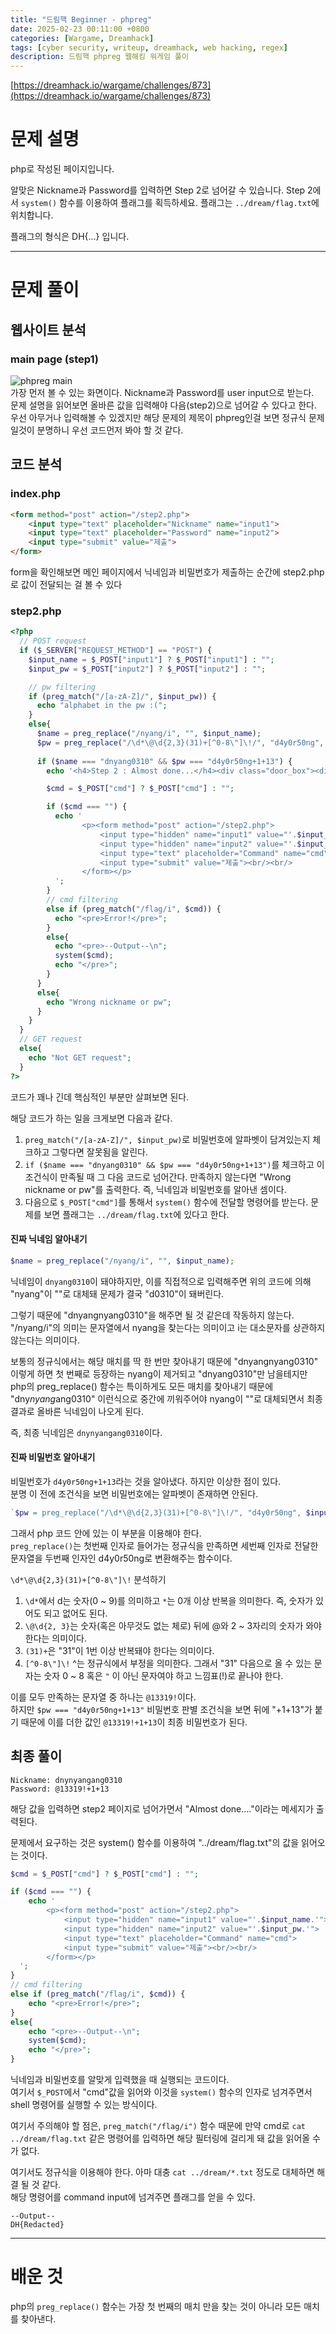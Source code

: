 ```yaml
---
title: "드림핵 Beginner - phpreg"
date: 2025-02-23 00:11:00 +0800
categories: [Wargame, Dreamhack]
tags: [cyber security, writeup, dreamhack, web hacking, regex] 
description: 드림핵 phpreg 웹해킹 워게임 풀이
---
```


[https://dreamhack.io/wargame/challenges/873](https://dreamhack.io/wargame/challenges/873)
# 문제 설명

php로 작성된 페이지입니다.

알맞은 Nickname과 Password를 입력하면 Step 2로 넘어갈 수 있습니다.
Step 2에서 `system()` 함수를 이용하여 플래그를 획득하세요.
플래그는 `../dream/flag.txt`에 위치합니다.

플래그의 형식은 DH{...} 입니다.

---
# 문제 풀이
## 웹사이트 분석
### main page (step1)
![phpreg main](https://1drv.ms/i/c/5cb37aa515b56a00/IQQTDbQokrQ7Rb5WUNX3V0wZAVLuqYZssnQxaKl73mYeMJA?width=660)
<br />
가장 먼저 볼 수 있는 화면이다. Nickname과 Password를 user input으로 받는다. <br />
문제 설명을 읽어보면 올바른 값을 입력해야 다음(step2)으로 넘어갈 수 있다고 한다.<br />
우선 아무거나 입력해볼 수 있겠지만 해당 문제의 제목이 phpreg인걸 보면 정규식 문제일것이 분명하니 우선 코드먼저 봐야 할 것 같다.
## 코드 분석
### index.php
```html
<form method="post" action="/step2.php">
    <input type="text" placeholder="Nickname" name="input1">
    <input type="text" placeholder="Password" name="input2">
    <input type="submit" value="제출">
</form>
```
form을 확인해보면 메인 페이지에서 닉네임과 비밀번호가 제출하는 순간에 step2.php로 값이 전달되는 걸 볼 수 있다
### step2.php
```php
<?php
  // POST request
  if ($_SERVER["REQUEST_METHOD"] == "POST") {
	$input_name = $_POST["input1"] ? $_POST["input1"] : "";
	$input_pw = $_POST["input2"] ? $_POST["input2"] : "";

	// pw filtering
	if (preg_match("/[a-zA-Z]/", $input_pw)) {
	  echo "alphabet in the pw :(";
	}
	else{
	  $name = preg_replace("/nyang/i", "", $input_name);
	  $pw = preg_replace("/\d*\@\d{2,3}(31)+[^0-8\"]\!/", "d4y0r50ng", $input_pw);
	  
	  if ($name === "dnyang0310" && $pw === "d4y0r50ng+1+13") {
		echo '<h4>Step 2 : Almost done...</h4><div class="door_box"><div class="door_black"></div><div class="door"><div class="door_cir"></div></div></div>';

		$cmd = $_POST["cmd"] ? $_POST["cmd"] : "";

		if ($cmd === "") {
		  echo '
                <p><form method="post" action="/step2.php">
                    <input type="hidden" name="input1" value="'.$input_name.'">
                    <input type="hidden" name="input2" value="'.$input_pw.'">
                    <input type="text" placeholder="Command" name="cmd">
                    <input type="submit" value="제출"><br/><br/>
                </form></p>
		  ';
		}
		// cmd filtering
		else if (preg_match("/flag/i", $cmd)) {
		  echo "<pre>Error!</pre>";
		}
		else{
		  echo "<pre>--Output--\n";
		  system($cmd);
		  echo "</pre>";
		}
	  }
	  else{
		echo "Wrong nickname or pw";
	  }
	}
  }
  // GET request
  else{
	echo "Not GET request";
  }
?>
```
코드가 꽤나 긴데 핵심적인 부분만 살펴보면 된다.

해당 코드가 하는 일을 크게보면 다음과 같다.
1. `preg_match("/[a-zA-Z]/", $input_pw)`로  비밀번호에 알파벳이 담겨있는지 체크하고 그렇다면 잘못됨을 알린다.
2. `if ($name === "dnyang0310" && $pw === "d4y0r50ng+1+13")`를 체크하고 이 조건식이 만족될 때 그 다음 코드로 넘어간다. 만족하지 않는다면 "Wrong nickname or pw"를 출력한다. 즉, 닉네임과 비밀번호를 알아낸 셈이다.
3. 다음으로 `$_POST["cmd"]`를 통해서 `system()` 함수에 전달할 명령어를 받는다. 문제를 보면 플래그는 `../dream/flag.txt`에 있다고 한다. 

#### 진짜 닉네임 알아내기
```php
$name = preg_replace("/nyang/i", "", $input_name);
```
닉네임이 `dnyang0310`이 돼야하지만, 이를 직접적으로 입력해주면 위의 코드에 의해 "nyang"이 ""로 대체돼 문제가 결국 "d0310"이 돼버린다. <br />

그렇기 때문에 "dnyangnyang0310"을 해주면 될 것 같은데 작동하지 않는다. "/nyang/i"의 의미는 문자열에서 nyang을 찾는다는 의미이고 i는 대소문자를 상관하지 않는다는 의미이다.<br />

보통의 정규식에서는 해당 매치를 딱 한 번만 찾아내기 때문에 "dnyangnyang0310" 이렇게 하면 첫 번째로 등장하는 nyang이 제거되고 "dnyang0310"만 남을테지만 php의 preg_replace() 함수는 특이하게도 모든 매치를 찾아내기 때문에 "dny*nyang*ang0310" 이런식으로 중간에 끼워주어야 nyang이 ""로 대체되면서 최종 결과로 올바른 닉네임이 나오게 된다.

즉, 최종 닉네임은 `dnynyangang0310`이다.
#### 진짜 비밀번호 알아내기
비밀번호가 `d4y0r50ng+1+13`라는 것을 알아냈다. 하지만 이상한 점이 있다. <br />
분명 이 전에 조건식을 보면 비밀번호에는 알파벳이 존재하면 안된다. 

```php
`$pw = preg_replace("/\d*\@\d{2,3}(31)+[^0-8\"]\!/", "d4y0r50ng", $input_pw);`
```
그래서 php 코드 안에 있는 이 부분을 이용해야 한다.<br />
`preg_replace()`는 첫번째 인자로 들어가는 정규식을 만족하면 세번째 인자로 전달한 문자열을 두번째 인자인 d4y0r50ng로 변환해주는 함수이다.<br />

 `\d*\@\d{2,3}(31)+[^0-8\"]\!` 분석하기
1. `\d*`에서 d는 숫자(0 ~ 9)를 의미하고 `*`는 0개 이상 반복을 의미한다. 즉, 숫자가 있어도 되고 없어도 된다.
2. `\@\d{2, 3}`는 숫자(혹은 아무것도 없는 체로) 뒤에 @와 2 ~ 3자리의 숫자가 와야 한다는 의미이다.
3. `(31)+`은 "31"이 1번 이상 반복돼야 한다는 의미이다.
4. `[^0-8\"]\!` ^는 정규식에서 부정을 의미한다. 그래서 "31" 다음으로 올 수 있는 문자는 숫자 0 ~ 8 혹은 `"` 이 아닌 문자여야 하고 느낌표(!)로 끝나야 한다.

이를 모두 만족하는 문자열 중 하나는 `@13319!`이다. <br />
하지만 `$pw === "d4y0r50ng+1+13"` 비밀번호 판별 조건식을 보면 뒤에 "+1+13"가 붙기 때문에 이를 더한 값인 `@13319!+1+13`이 최종 비밀번호가 된다.
## 최종 풀이
```
Nickname: dnynyangang0310
Password: @13319!+1+13
```
해당 값을 입력하면 step2 페이지로 넘어가면서 "Almost done...."이라는 메세지가 출력된다.

문제에서 요구하는 것은 system() 함수를 이용하여 "../dream/flag.txt"의 값을 읽어오는 것이다.

```php
$cmd = $_POST["cmd"] ? $_POST["cmd"] : "";

if ($cmd === "") {
	echo '
		<p><form method="post" action="/step2.php">
			<input type="hidden" name="input1" value="'.$input_name.'">
			<input type="hidden" name="input2" value="'.$input_pw.'">
			<input type="text" placeholder="Command" name="cmd">
			<input type="submit" value="제출"><br/><br/>
		</form></p>
  ';
}
// cmd filtering
else if (preg_match("/flag/i", $cmd)) {
    echo "<pre>Error!</pre>";
}
else{
	echo "<pre>--Output--\n";
	system($cmd);
	echo "</pre>";
}
```
닉네임과 비밀번호를 알맞게 입력했을 때 실행되는 코드이다.<br />
여기서 `$_POST`에서 "cmd"값을 읽어와 이것을 `system()` 함수의 인자로 넘겨주면서 shell 명령어를 실행할 수 있는 방식이다.

여기서 주의해야 할 점은, `preg_match("/flag/i")` 함수 때문에 만약 cmd로 `cat ../dream/flag.txt` 같은 명령어를 입력하면 해당 필터링에 걸리게 돼 값을 읽어올 수가 없다.

여기서도 정규식을 이용해야 한다. 아마 대충 `cat ../dream/*.txt` 정도로 대체하면 해결 될 것 같다. <br />
해당 명령어를 command input에 넘겨주면 플래그를 얻을 수 있다.


```
--Output--
DH{Redacted}
```
---
# 배운 것
php의 `preg_replace()` 함수는 가장 첫 번째의 매치 만을 찾는 것이 아니라 모든 매치를 찾아낸다.